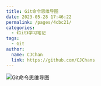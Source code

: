 ```yaml
---
title: Git命令思维导图
date: 2023-05-28 17:46:22
permalink: /pages/4cbc21/
categories: 
  - 《Git》学习笔记
tags: 
  - Git
author: 
  name: CJChan
  link: https://github.com/CJChans
---
```

![Git命令思维导图](/img/git.png)

